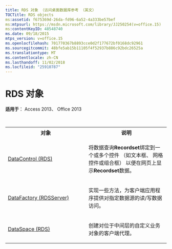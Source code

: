 ```yaml
---
title: RDS 对象 （访问桌面数据库参考 （英文）
TOCTitle: RDS objects
ms:assetid: f675369d-26da-fd96-6a52-4a333be57bef
ms:mtpsurl: https://msdn.microsoft.com/library/JJ250254(v=office.15)
ms:contentKeyID: 48548740
ms.date: 09/18/2015
mtps_version: v=office.15
ms.openlocfilehash: 701770367b8893cce0d2f177672bf0168dc92961
ms.sourcegitcommit: 48bfe5ab15b11105f4f52937b886c92bdc26525a
ms.translationtype: MT
ms.contentlocale: zh-CN
ms.lasthandoff: 11/02/2018
ms.locfileid: "25910787"
---
```

# <a name="rds-objects"></a>RDS 对象

**适用于**： Access 2013、 Office 2013

<br/>

<table>
<colgroup>
<col style="width: 50%" />
<col style="width: 50%" />
</colgroup>
<tbody>
<tr class="even">
<th>对象</th>
<th>说明</th>
</tr>
<tr class="odd">
<td><p><a href="datacontrol-object-rds.md">DataControl (RDS)</a></p></td>
<td><p>将数据查询<strong>Recordset</strong>绑定到一个或多个控件 （如文本框、 网格控件或组合框） 以便在网页上显示<strong>Recordset</strong>数据。</p></td>
</tr>
<tr class="even">
<td><p><a href="datafactory-object-rdsserver.md">DataFactory (RDSServer)</a></p></td>
<td><p>实现一些方法，为客户端应用程序提供对指定数据源的读/写数据访问。</p></td>
</tr>
<tr class="odd">
<td><p><a href="dataspace-object-rds.md">DataSpace (RDS)</a></p></td>
<td><p>创建对位于中间层的自定义业务对象的客户端代理。</p></td>
</tr>
</tbody>
</table>

<br/>